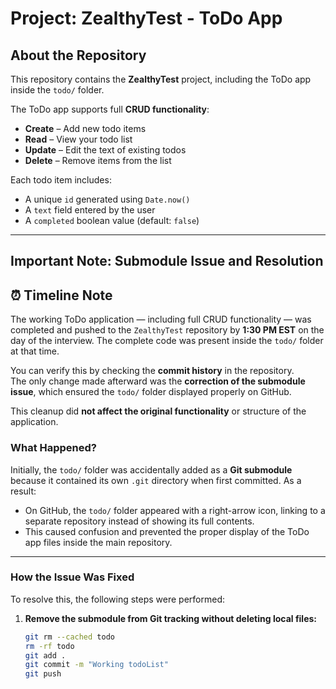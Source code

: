 # Project: ZealthyTest - ToDo App

## About the Repository

This repository contains the **ZealthyTest** project, including the ToDo app inside the `todo/` folder.

The ToDo app supports full **CRUD functionality**:

- **Create** – Add new todo items
- **Read** – View your todo list
- **Update** – Edit the text of existing todos
- **Delete** – Remove items from the list

Each todo item includes:

- A unique `id` generated using `Date.now()`
- A `text` field entered by the user
- A `completed` boolean value (default: `false`)
---

## Important Note: Submodule Issue and Resolution

## ⏰ Timeline Note

The working ToDo application — including full CRUD functionality — was completed and pushed to the `ZealthyTest` repository by **1:30 PM EST** on the day of the interview. The complete code was present inside the `todo/` folder at that time.

You can verify this by checking the **commit history** in the repository.  
The only change made afterward was the **correction of the submodule issue**, which ensured the `todo/` folder displayed properly on GitHub.

This cleanup did **not affect the original functionality** or structure of the application.

### What Happened?

Initially, the `todo/` folder was accidentally added as a **Git submodule** because it contained its own `.git` directory when first committed. As a result:

- On GitHub, the `todo/` folder appeared with a right-arrow icon, linking to a separate repository instead of showing its full contents.
- This caused confusion and prevented the proper display of the ToDo app files inside the main repository.

---

### How the Issue Was Fixed

To resolve this, the following steps were performed:

1. **Remove the submodule from Git tracking without deleting local files:**

   ```bash
   git rm --cached todo
   rm -rf todo
   git add .
   git commit -m "Working todoList"
   git push
